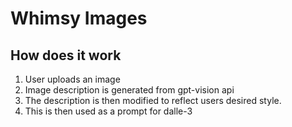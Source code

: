 # Whimsy Images

[]()

## How does it work

1. User uploads an image
2. Image description is generated from gpt-vision api
3. The description is then modified to reflect users desired style.
4. This is then used as a prompt for dalle-3